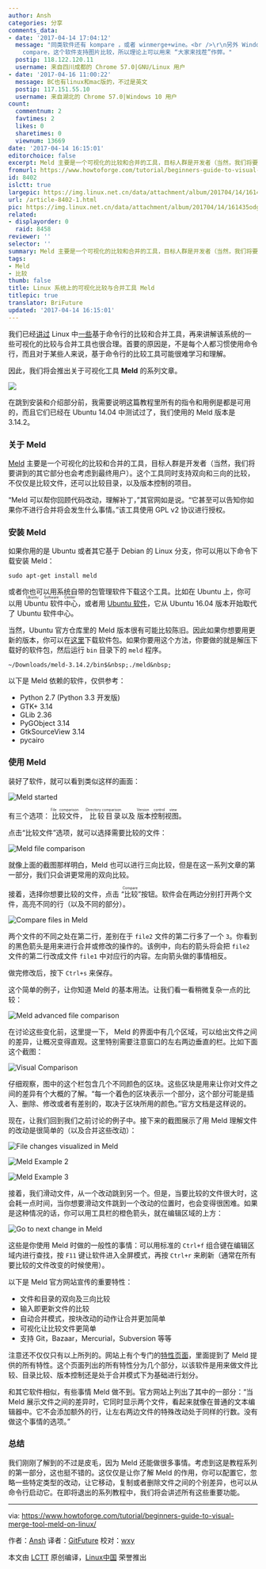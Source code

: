 ```yaml
---
author: Ansh
categories: 分享
comments_data:
- date: '2017-04-14 17:04:12'
  message: "同类软件还有 kompare ，或者 winmerge+wine。<br />\r\n另外 Windows 平台有款商业软件，名字好像叫 beyond
    compare，这个软件支持图片比较，所以理论上可以用来 “大家来找茬”作弊。"
  postip: 118.122.120.11
  username: 来自四川成都的 Chrome 57.0|GNU/Linux 用户
- date: '2017-04-16 11:00:22'
  message: BC也有linux和mac版的，不过是英文
  postip: 117.151.55.10
  username: 来自湖北的 Chrome 57.0|Windows 10 用户
count:
  commentnum: 2
  favtimes: 2
  likes: 0
  sharetimes: 0
  viewnum: 13669
date: '2017-04-14 16:15:01'
editorchoice: false
excerpt: Meld 主要是一个可视化的比较和合并的工具，目标人群是开发者（当然，我们将要讲到的其它部分也会考虑到最终用户）。这个工具同时支持双向和三向的比较，不仅仅是比较文件，还可以比较目录，以及版本控制的项目。
fromurl: https://www.howtoforge.com/tutorial/beginners-guide-to-visual-merge-tool-meld-on-linux/
id: 8402
islctt: true
largepic: https://img.linux.net.cn/data/attachment/album/201704/14/161435odgyqg3kmskcqcdd.jpg
url: /article-8402-1.html
pic: https://img.linux.net.cn/data/attachment/album/201704/14/161435odgyqg3kmskcqcdd.jpg.thumb.jpg
related:
- displayorder: 0
  raid: 8458
reviewer: ''
selector: ''
summary: Meld 主要是一个可视化的比较和合并的工具，目标人群是开发者（当然，我们将要讲到的其它部分也会考虑到最终用户）。这个工具同时支持双向和三向的比较，不仅仅是比较文件，还可以比较目录，以及版本控制的项目。
tags:
- Meld
- 比较
thumb: false
title: Linux 系统上的可视化比较与合并工具 Meld
titlepic: true
translator: BriFuture
updated: '2017-04-14 16:15:01'
---
```


我们已经[讲过](https://www.howtoforge.com/tutorial/linux-diff-command-file-comparison/) Linux 中[一些](https://www.howtoforge.com/tutorial/how-to-compare-three-files-in-linux-using-diff3-tool/)基于命令行的比较和合并工具，再来讲解该系统的一些可视化的比较与合并工具也很合理。首要的原因是，不是每个人都习惯使用命令行，而且对于某些人来说，基于命令行的比较工具可能很难学习和理解。


因此，我们将会推出关于可视化工具 **Meld** 的系列文章。


![](https://img.linux.net.cn/data/attachment/album/201704/14/161435odgyqg3kmskcqcdd.jpg)


在跳到安装和介绍部分前，我需要说明这篇教程里所有的指令和用例是都是可用的，而且它们已经在 Ubuntu 14.04 中测试过了，我们使用的 Meld 版本是 3.14.2。


### 关于 Meld


[Meld](http://meldmerge.org/) 主要是一个可视化的比较和合并的工具，目标人群是开发者（当然，我们将要讲到的其它部分也会考虑到最终用户）。这个工具同时支持双向和三向的比较，不仅仅是比较文件，还可以比较目录，以及版本控制的项目。


“Meld 可以帮你回顾代码改动，理解补丁，”其官网如是说。“它甚至可以告知你如果你不进行合并将会发生什么事情。”该工具使用 GPL v2 协议进行授权。


### 安装 Meld


如果你用的是 Ubuntu 或者其它基于 Debian 的 Linux 分支，你可以用以下命令下载安装 Meld：



```
sudo apt-get install meld

```

或者你也可以用系统自带的包管理软件下载这个工具。比如在 Ubuntu 上，你可以用 <ruby> Ubuntu 软件中心 <rp>  （ </rp> <rt>  Ubuntu Software Center </rt> <rp>  ） </rp></ruby>，或者用 [Ubuntu 软件](https://www.howtoforge.com/tutorial/ubuntu-16-04-lts-overview/)，它从 Ubuntu 16.04 版本开始取代了 Ubuntu 软件中心。


当然，Ubuntu 官方仓库里的 Meld 版本很有可能比较陈旧。因此如果你想要用更新的版本，你可以在[这里](https://git.gnome.org/browse/meld/refs/tags)下载软件包。如果你要用这个方法，你要做的就是解压下载好的软件包，然后运行 `bin` 目录下的 `meld` 程序。



```
~/Downloads/meld-3.14.2/bin$&nbsp;./meld&nbsp;

```

以下是 Meld 依赖的软件，仅供参考：


* Python 2.7 (Python 3.3 开发版)
* GTK+ 3.14
* GLib 2.36
* PyGObject 3.14
* GtkSourceView 3.14
* pycairo


### 使用 Meld


装好了软件，就可以看到类似这样的画面：


![Meld started](https://img.linux.net.cn/data/attachment/album/201704/14/161507znfvhtnsao6w99i6.png)


有三个选项：<ruby> 比较文件 <rp>  （ </rp> <rt>  File comparison </rt> <rp>  ） </rp></ruby>，<ruby> 比较目录 <rp>  （ </rp> <rt>  Directory comparison </rt> <rp>  ） </rp></ruby>以及<ruby> 版本控制视图 <rp>  （ </rp> <rt>  Version control view </rt> <rp>  ） </rp></ruby>。


点击“比较文件”选项，就可以选择需要比较的文件：


![Meld file comparison](https://img.linux.net.cn/data/attachment/album/201704/14/161511j2o1s5n1bs9m6ohc.png)


就像上面的截图那样明白，Meld 也可以进行三向比较，但是在这一系列文章的第一部分，我们只会讲更常用的双向比较。


接着，选择你想要比较的文件，点击<ruby> “比较” <rp>  （ </rp> <rt>  Compare </rt> <rp>  ） </rp></ruby>按钮。软件会在两边分别打开两个文件，高亮不同的行（以及不同的部分）。


![Compare files in Meld](https://img.linux.net.cn/data/attachment/album/201704/14/161513k1g9jpba9eq2grke.png)


两个文件的不同之处在第二行，差别在于 `file2` 文件的第二行多了一个 `3`。你看到的黑色箭头是用来进行合并或修改的操作的。该例中，向右的箭头将会把 `file2` 文件的第二行改成文件 `file1` 中对应行的内容。左向箭头做的事情相反。


做完修改后，按下 `Ctrl+s` 来保存。


这个简单的例子，让你知道 Meld 的基本用法。让我们看一看稍微复杂一点的比较：


![Meld advanced file comparison](https://img.linux.net.cn/data/attachment/album/201704/14/161518kx7a5zgoo65iio2u.png)


在讨论这些变化前，这里提一下， Meld 的界面中有几个区域，可以给出文件之间的差异，让概况变得直观。这里特别需要注意窗口的左右两边垂直的栏。比如下面这个截图：


![Visual Comparison](https://img.linux.net.cn/data/attachment/album/201704/14/161518hrv4hhk67y41s1z4.png)


仔细观察，图中的这个栏包含几个不同颜色的区块。这些区块是用来让你对文件之间的差异有个大概的了解。“每一个着色的区块表示一个部分，这个部分可能是插入、删除、修改或者有差别的，取决于区块所用的颜色。”官方文档是这样说的。


现在，让我们回到我们之前讨论的例子中。接下来的截图展示了用 Meld 理解文件的改动是很简单的（以及合并这些改动）：


![File changes visualized in Meld](https://img.linux.net.cn/data/attachment/album/201704/14/161521tama9fm53tyrm207.png)


![Meld Example 2](https://img.linux.net.cn/data/attachment/album/201704/14/161524mkg2mi2lk2s5hsis.png)


![Meld Example 3](https://img.linux.net.cn/data/attachment/album/201704/14/161528zny1rhihn212dhba.png)


接着，我们滑动文件，从一个改动跳到另一个。但是，当要比较的文件很大时，这会耗一点时间，当你想要滑动文件跳到一个改动的位置时，也会变得很困难。如果是这种情况的话，你可以用工具栏的橙色箭头，就在编辑区域的上方：


![Go to next change in Meld](https://img.linux.net.cn/data/attachment/album/201704/14/161530ehbmukhvhvlmlp9x.png)


这些是你使用 Meld 时做的一般性的事情：可以用标准的 `Ctrl+f` 组合键在编辑区域内进行查找，按 `F11` 键让软件进入全屏模式，再按 `Ctrl+r` 来刷新（通常在所有要比较的文件改变的时候使用）。


以下是 Meld 官方网站宣传的重要特性：


* 文件和目录的双向及三向比较
* 输入即更新文件的比较
* 自动合并模式，按块改动的动作让合并更加简单
* 可视化让比较文件更简单
* 支持 Git，Bazaar，Mercurial，Subversion 等等


注意还不仅仅只有以上所列的。网站上有个专门的[特性页面](http://meldmerge.org/features.html)，里面提到了 Meld 提供的所有特性。这个页面列出的所有特性分为几个部分，以该软件是用来做文件比较、目录比较、版本控制还是处于合并模式下为基础进行划分。


和其它软件相似，有些事情 Meld 做不到。官方网站上列出了其中的一部分：“当 Meld 展示文件之间的差异时，它同时显示两个文件，看起来就像在普通的文本编辑器中。它不会添加额外的行，让左右两边文件的特殊改动处于同样的行数。没有做这个事情的选项。”


### 总结


我们刚刚了解到的不过是皮毛，因为 Meld 还能做很多事情。考虑到这是教程系列的第一部分，这也挺不错的。这仅仅是让你了解 Meld 的作用，你可以配置它，忽略一些特定类型的改动，让它移动，复制或者删除文件之间的个别差异，也可以从命令行启动它。在即将退出的系列教程中，我们将会讲述所有这些重要功能。




---


via: <https://www.howtoforge.com/tutorial/beginners-guide-to-visual-merge-tool-meld-on-linux/>


作者：[Ansh](https://www.howtoforge.com/tutorial/beginners-guide-to-visual-merge-tool-meld-on-linux/) 译者：[GitFuture](https://github.com/GitFuture) 校对：[wxy](https://github.com/wxy)


本文由 [LCTT](https://github.com/LCTT/TranslateProject) 原创编译，[Linux中国](https://linux.cn/) 荣誉推出